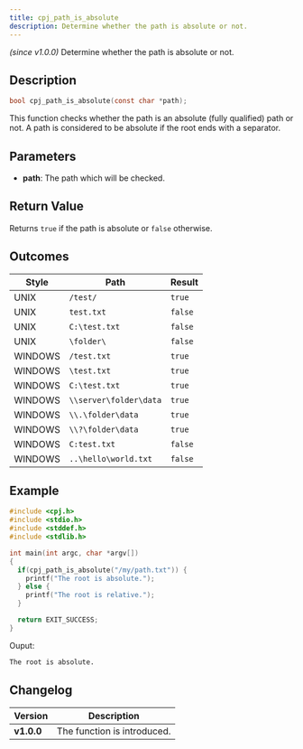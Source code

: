 ```yaml
---
title: cpj_path_is_absolute
description: Determine whether the path is absolute or not.
---
```


_(since v1.0.0)_
Determine whether the path is absolute or not.

## Description

```c
bool cpj_path_is_absolute(const char *path);
```

This function checks whether the path is an absolute (fully qualified) path or not. A path is considered to be absolute if the root ends with a separator.

## Parameters

* **path**: The path which will be checked.

## Return Value

Returns ``true`` if the path is absolute or ``false`` otherwise.

## Outcomes

| Style   | Path                     | Result    |
|---------|--------------------------|-----------|
| UNIX    | ``/test/``               | ``true``  |
| UNIX    | ``test.txt``             | ``false`` |
| UNIX    | ``C:\test.txt``          | ``false`` |
| UNIX    | ``\folder\``             | ``false`` |
| WINDOWS | ``/test.txt``            | ``true``  |
| WINDOWS | ``\test.txt``            | ``true``  |
| WINDOWS | ``C:\test.txt``          | ``true``  |
| WINDOWS | ``\\server\folder\data`` | ``true``  |
| WINDOWS | ``\\.\folder\data``      | ``true``  |
| WINDOWS | ``\\?\folder\data``      | ``true``  |
| WINDOWS | ``C:test.txt``           | ``false`` |
| WINDOWS | ``..\hello\world.txt``   | ``false`` |

## Example

```c
#include <cpj.h>
#include <stdio.h>
#include <stddef.h>
#include <stdlib.h>

int main(int argc, char *argv[])
{
  if(cpj_path_is_absolute("/my/path.txt")) {
    printf("The root is absolute.");
  } else {
    printf("The root is relative.");
  }

  return EXIT_SUCCESS;
}
```

Ouput:

```txt
The root is absolute.
```

## Changelog

| Version    | Description                                            |
|------------|--------------------------------------------------------|
| **v1.0.0** | The function is introduced.                            |
